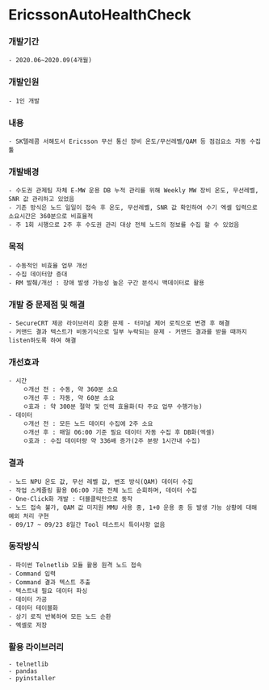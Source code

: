 # EricssonAutoHealthCheck
### 개발기간
    - 2020.06~2020.09(4개월)   
    
### 개발인원
    - 1인 개발

### 내용
    - SK텔레콤 서해도서 Ericsson 무선 통신 장비 온도/무선레벨/QAM 등 점검요소 자동 수집 툴
    
### 개발배경   
    - 수도권 관제팀 자체 E-MW 운용 DB 누적 관리를 위해 Weekly MW 장비 온도, 무선레벨, SNR 값 관리하고 있었음   
    - 기존 방식은 노드 일일이 접속 후 온도, 무선레벨, SNR 값 확인하여 수기 엑셀 입력으로 소요시간은 360분으로 비효율적   
    - 주 1회 시행으로 2주 후 수도권 관리 대상 전체 노드의 정보를 수집 할 수 있었음   
   
### 목적   
    - 수동적인 비효율 업무 개선   
    - 수집 데이터양 증대   
    - RM 발췌/개선 : 장애 발생 가능성 높은 구간 분석시 백데이터로 활용   
   
### 개발 중 문제점 및 해결   
    - SecureCRT 제공 라이브러리 호환 문제 - 터미널 제어 로직으로 변경 후 해결   
    - 커맨드 결과 텍스트가 비동기식으로 일부 누락되는 문제 - 커맨드 결과를 받을 때까지 listen하도록 하여 해결   
   
### 개선효과   
    - 시간   
        ㅇ개선 전 : 수동, 약 360분 소요
        ㅇ개선 후 : 자동, 약 60분 소요
        ㅇ효과 : 약 300분 절약 및 인력 효율화(타 주요 업무 수행가능)
    - 데이터
        ㅇ개선 전 : 모든 노드 데이터 수집에 2주 소요
        ㅇ개선 후 : 매일 06:00 기준 필요 데이터 자동 수집 후 DB화(엑셀)
        ㅇ효과 : 수집 데이터량 약 336배 증가(2주 분량 1시간내 수집)
### 결과
    - 노드 NPU 온도 값, 무선 레벨 값, 변조 방식(QAM) 데이터 수집
    - 작업 스케줄링 활용 06:00 기준 전체 노드 순회하며, 데이터 수집
    - One-Click화 개발 : 더블클릭만으로 동작
    - 노드 접속 불가, QAM 값 미지원 MMU 사용 중, 1+0 운용 중 등 발생 가능 상황에 대해 예외 처리 구현
    - 09/17 ~ 09/23 8일간 Tool 테스트시 특이사항 없음
### 동작방식
    - 파이썬 Telnetlib 모듈 활용 원격 노드 접속
    - Command 입력
    - Command 결과 텍스트 추출
    - 텍스트내 필요 데이터 파싱
    - 데이터 가공
    - 데이터 테이블화
    - 상기 로직 반복하여 모든 노드 순환
    - 엑셀로 저장
### 활용 라이브러리
    - telnetlib
    - pandas
    - pyinstaller
